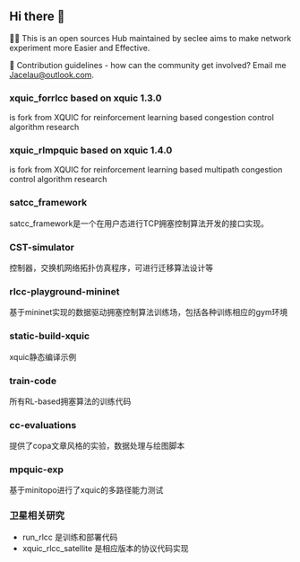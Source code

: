 ## Hi there 👋

<!--

**Here are some ideas to get you started:**

🙋‍♀️ This is an open sources Hub maintained by seclee aims to make network experiment more Easier and Effective.
🌈 Contribution guidelines - how can the community get involved? Email me Jacelau@outlook.com.
-->

🙋‍♀️ This is an open sources Hub maintained by seclee aims to make network experiment more Easier and Effective.

🌈 Contribution guidelines - how can the community get involved? Email me Jacelau@outlook.com.

### xquic_forrlcc based on xquic 1.3.0
is fork from XQUIC for reinforcement learning based congestion control algorithm research

### xquic_rlmpquic based on xquic 1.4.0
is fork from XQUIC for reinforcement learning based  multipath congestion control algorithm research

### satcc_framework
satcc_framework是一个在用户态进行TCP拥塞控制算法开发的接口实现。

### CST-simulator
控制器，交换机网络拓扑仿真程序，可进行迁移算法设计等

### rlcc-playground-mininet
基于mininet实现的数据驱动拥塞控制算法训练场，包括各种训练相应的gym环境

### static-build-xquic
xquic静态编译示例

### train-code
所有RL-based拥塞算法的训练代码

### cc-evaluations
提供了copa文章风格的实验，数据处理与绘图脚本

### mpquic-exp 
基于minitopo进行了xquic的多路径能力测试

### 卫星相关研究
- run_rlcc 是训练和部署代码
- xquic_rlcc_satellite 是相应版本的协议代码实现




